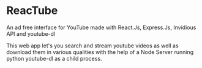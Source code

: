 # ReacTube
 An ad free interface for YouTube made with React.Js, Express.Js, Invidious API and youtube-dl
 
 This web app let's you search and stream youtube videos as well as download them in various qualities with the help of a Node Server running python youtube-dl as a child process.
